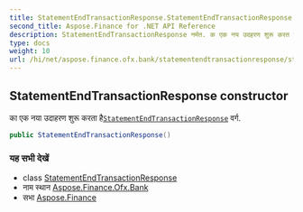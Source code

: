 ```yaml
---
title: StatementEndTransactionResponse.StatementEndTransactionResponse
second_title: Aspose.Finance for .NET API Reference
description: StatementEndTransactionResponse नर्मत. क एक नय उदहरण शुरू करत हैStatementEndTransactionResponse वर्ग.
type: docs
weight: 10
url: /hi/net/aspose.finance.ofx.bank/statementendtransactionresponse/statementendtransactionresponse/
---
```

## StatementEndTransactionResponse constructor

का एक नया उदाहरण शुरू करता है[`StatementEndTransactionResponse`](../) वर्ग.

```csharp
public StatementEndTransactionResponse()
```

### यह सभी देखें

* class [StatementEndTransactionResponse](../)
* नाम स्थान [Aspose.Finance.Ofx.Bank](../../statementendtransactionresponse/)
* सभा [Aspose.Finance](../../../)


